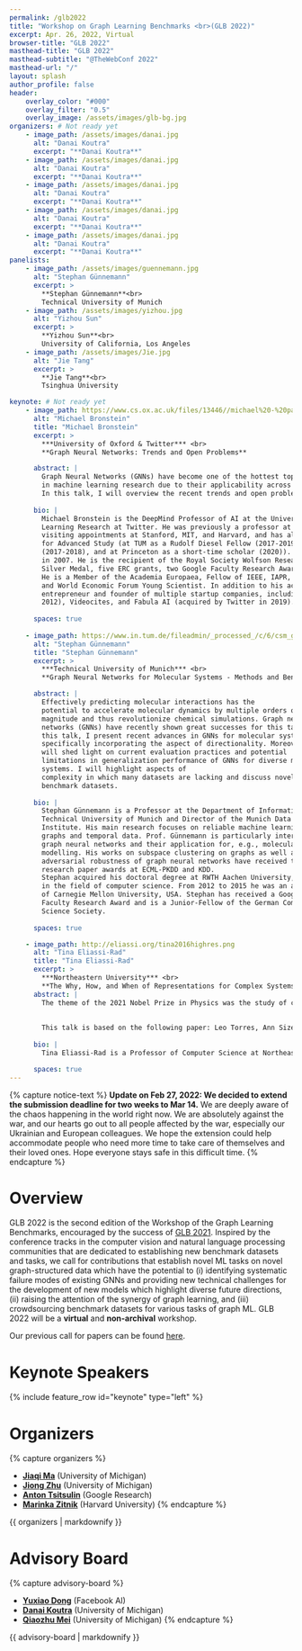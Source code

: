 ```yaml
---
permalink: /glb2022
title: "Workshop on Graph Learning Benchmarks <br>(GLB 2022)"
excerpt: Apr. 26, 2022, Virtual
browser-title: "GLB 2022"
masthead-title: "GLB 2022"
masthead-subtitle: "@TheWebConf 2022"
masthead-url: "/"
layout: splash
author_profile: false
header:
    overlay_color: "#000"
    overlay_filter: "0.5"
    overlay_image: /assets/images/glb-bg.jpg
organizers: # Not ready yet
    - image_path: /assets/images/danai.jpg
      alt: "Danai Koutra"
      excerpt: "**Danai Koutra**"
    - image_path: /assets/images/danai.jpg
      alt: "Danai Koutra"
      excerpt: "**Danai Koutra**"
    - image_path: /assets/images/danai.jpg
      alt: "Danai Koutra"
      excerpt: "**Danai Koutra**"
    - image_path: /assets/images/danai.jpg
      alt: "Danai Koutra"
      excerpt: "**Danai Koutra**"
    - image_path: /assets/images/danai.jpg
      alt: "Danai Koutra"
      excerpt: "**Danai Koutra**"
panelists:
    - image_path: /assets/images/guennemann.jpg
      alt: "Stephan Günnemann"
      excerpt: >
        **Stephan Günnemann**<br>
        Technical University of Munich
    - image_path: /assets/images/yizhou.jpg
      alt: "Yizhou Sun"
      excerpt: >
        **Yizhou Sun**<br>
        University of California, Los Angeles
    - image_path: /assets/images/Jie.jpg
      alt: "Jie Tang"
      excerpt: >
        **Jie Tang**<br>
        Tsinghua University

keynote: # Not ready yet
    - image_path: https://www.cs.ox.ac.uk/files/13446//michael%20-%20passport.jpg
      alt: "Michael Bronstein"
      title: "Michael Bronstein"
      excerpt: >
        ***University of Oxford & Twitter*** <br>
        **Graph Neural Networks: Trends and Open Problems**

      abstract: |
        Graph Neural Networks (GNNs) have become one of the hottest topics 
        in machine learning research due to their applicability across a broad range of fields. 
        In this talk, I will overview the recent trends and open problems in GNNs and their applications. 
      
      bio: |
        Michael Bronstein is the DeepMind Professor of AI at the University of Oxford and Head of Graph 
        Learning Research at Twitter. He was previously a professor at Imperial College London and held 
        visiting appointments at Stanford, MIT, and Harvard, and has also been affiliated with three Institutes 
        for Advanced Study (at TUM as a Rudolf Diesel Fellow (2017-2019), at Harvard as a Radcliffe fellow 
        (2017-2018), and at Princeton as a short-time scholar (2020)). Michael received his PhD from the Technion 
        in 2007. He is the recipient of the Royal Society Wolfson Research Merit Award, Royal Academy of Engineering
        Silver Medal, five ERC grants, two Google Faculty Research Awards, and two Amazon AWS ML Research Awards. 
        He is a Member of the Academia Europaea, Fellow of IEEE, IAPR, BCS, and ELLIS, ACM Distinguished Speaker,
        and World Economic Forum Young Scientist. In addition to his academic career, Michael is a serial 
        entrepreneur and founder of multiple startup companies, including Novafora, Invision (acquired by Intel in 
        2012), Videocites, and Fabula AI (acquired by Twitter in 2019).
      
      spaces: true
    
    - image_path: https://www.in.tum.de/fileadmin/_processed_/c/6/csm_guennemann3_904c51d801.jpg
      alt: "Stephan Günnemann"
      title: "Stephan Günnemann"
      excerpt: >
        ***Technical University of Munich*** <br>
        **Graph Neural Networks for Molecular Systems - Methods and Benchmarks**

      abstract: |
        Effectively predicting molecular interactions has the 
        potential to accelerate molecular dynamics by multiple orders of 
        magnitude and thus revolutionize chemical simulations. Graph neural 
        networks (GNNs) have recently shown great successes for this task. In 
        this talk, I present recent advances in GNNs for molecular systems 
        specifically incorporating the aspect of directionality. Moreover, I 
        will shed light on current evaluation practices and potential 
        limitations in generalization performance of GNNs for diverse molecular 
        systems. I will highlight aspects of
        complexity in which many datasets are lacking and discuss novel 
        benchmark datasets.
      
      bio: |
        Stephan Günnemann is a Professor at the Department of Informatics, 
        Technical University of Munich and Director of the Munich Data Science 
        Institute. His main research focuses on reliable machine learning for 
        graphs and temporal data. Prof. Günnemann is particularly interested in 
        graph neural networks and their application for, e.g., molecular 
        modelling. His works on subspace clustering on graphs as well as 
        adversarial robustness of graph neural networks have received the best 
        research paper awards at ECML-PKDD and KDD.
        Stephan acquired his doctoral degree at RWTH Aachen University, Germany 
        in the field of computer science. From 2012 to 2015 he was an associate 
        of Carnegie Mellon University, USA. Stephan has received a Google 
        Faculty Research Award and is a Junior-Fellow of the German Computer 
        Science Society.
      
      spaces: true

    - image_path: http://eliassi.org/tina2016highres.png
      alt: "Tina Eliassi-Rad"
      title: "Tina Eliassi-Rad"
      excerpt: >
        ***Northeastern University*** <br>
        **The Why, How, and When of Representations for Complex Systems**
      abstract: |
        The theme of the 2021 Nobel Prize in Physics was the study of complex systems. At the most basic level, complex systems consist of units and their interactions (i.e., graph structures). In this talk, I will describe each step of a data analysis pipeline suitable for the study of complex systems: from the system dependencies that can manifest themselves in different flavors (temporal, subset, and spatial) to the common mathematical representations (such as graphs, simplicial complexes, and hypergraphs), their underlying assumptions, and the dependencies they encode. I will discuss the mathematical relationships between representations and explain how information can be lost (or imputed) when we convert data from one representation to another. I will use examples to highlight the importance of dependencies and careful choice of representations and algorithms when studying complex systems. The main message of the talk is that there is no perfect way to analyze a complex system, and that modeling decisions made when examining a data set from one system are not necessarily transferable to another system, or even to another data set from the same system. Yet, I see many studies apply certain pipelines for seemingly no other reason than because they are common in a particular field. Instead, I recommend evaluating and studying each new complex system and dataset individually and questioning each assumption and modeling decision. 
        
        
        This talk is based on the following paper: Leo Torres, Ann Sizemore Blevins, Danielle S. Bassett, Tina Eliassi-Rad: The Why, How, and When of Representations for Complex Systems. SIAM Review 63(3): 435-485 (2021).
      
      bio: |
        Tina Eliassi-Rad is a Professor of Computer Science at Northeastern University. She is also a core faculty at Northeastern's Network Science Institute and Institute for Experiential AI. In addition, she is an external faculty at Santa Fe Institute and Vermont Complex Systems Center. Tina’s research is at the intersection of data mining, machine learning, and network science. Her work has been applied to personalized search on the World-Wide Web, statistical indices of large-scale scientific simulation data, fraud detection, mobile ad targeting, cyber situational awareness, and ethics in machine learning. Tina's algorithms have been incorporated into systems used by governments, industry, and open-source software. Tina received an Outstanding Mentor Award from the Office of Science at the US Department of Energy in 2010; became a Fellow of the ISI Foundation (Turin, Italy) in 2019; and was named one of the 100 Brilliant Women in AI Ethics for 2021.

      spaces: true
---
```


{% capture notice-text %}
**Update on Feb 27, 2022: We decided to extend the submission deadline for two weeks to Mar 14.** We are deeply aware of the chaos happening in the world right now. We are absolutely against the war, and our hearts go out to all people affected by the war, especially our Ukrainian and European colleagues. We hope the extension could help accommodate people who need more time to take care of themselves and their loved ones. Hope everyone stays safe in this difficult time. 
{% endcapture %}

<!-- <div class="notice--info">
  <!-- <h4 class="no_toc">Notice Headline:</h4> ~~>
  {{ notice-text | markdownify }}
</div> -->

<script>
if (!sessionStorage.getItem('timezone')) {
  var tz = jstz.determine() || 'UTC';
  sessionStorage.setItem('timezone', tz.name());
}
var currTz = sessionStorage.getItem('timezone');
var startTime = moment("2021-04-16T13:00:00Z");
var tzTime = startTime.tz(currTz)
</script>

# Overview

GLB 2022 is the second edition of the Workshop of the Graph Learning Benchmarks, encouraged by the success of [GLB 2021](/glb2021). 
Inspired by the conference tracks in the computer vision and natural language processing communities that are dedicated to establishing new benchmark datasets and tasks,
we call for contributions that establish novel ML tasks on novel graph-structured data which have the potential to 
(i) identifying systematic failure modes of existing GNNs and providing new technical challenges for the development of new models which highlight diverse future directions, 
(ii) raising the attention of the synergy of graph learning, and
(iii) crowdsourcing benchmark datasets for various tasks of graph ML.
GLB 2022 will be a **virtual** and **non-archival** workshop.

<!-- Inspired by the conference tracks in the computer vision and natural language processing communities that are dedicated to establishing new benchmark datasets and tasks, 
we call for contributions that introduce novel ML tasks or novel graph-structured data which have the potential to 
(i) help understand the performance and limitations of graph representation models on diverse sets of problems and 
(ii) support benchmark evaluations for various models. -->

Our previous call for papers can be found [here](./call-for-papers). 

<!-- # Schedule

All the time listed below are in Ljubljana time (Central European Summer Time, UTC+2). The workshop will start at Apr 16, 2021 3:00pm CEST<span id="viewerTime"></span>.

| Time (UTC+2) | Agenda |
| ----------------- | ------------ |
| **3:00-3:10pm**    | **Opening remarks** |
| **3:10-3:30pm**    | **[Invited talk by Leman Akoglu](#Leman+Akoglu) (20 min)**: <br> On Using Classification Datasets to Evaluate Graph Outlier Detection: Peculiar Observations and New Insights |
| **3:30-4:00pm**    | **Contributed talks (12 min + 3-min Q&A for each):**<br>\- Reproducible Evaluations of Network Representation Learning Models Using EvalNE<br>\- Catastrophic Forgetting in Deep Graph Networks: an Introductory Benchmark for Graph Classification |
| **4:00-4:05pm**    | **Break (5 min)** |
| **4:05-4:40pm**    | **Spotlight talks (11 x 3 min)** |
| **4:40-5:30pm**    | **Interactive poster session & Break (50 min)** |
| **5:30-6:25pm**    | **[Panel discussion](#panelists) (55 min):<br>Stephan Günnemann, Yizhou Sun, Jie Tang**|
| **6:25-6:30pm**    | **Break (5 min)** |
| **6:30-7:10pm**    | **[Keynote by Jure Leskovec](#Jure+Leskovec) (40 min)**: <br> Open Graph Benchmark Large-Scale Challenge |
| **7:10-7:20pm**    | **Closing remarks** | -->

<script>
  document.getElementById("viewerTime").innerHTML = " (" + tzTime.format('MMM DD h:mma z') + ")"
</script>

# Keynote Speakers

{% include feature_row id="keynote" type="left" %}
<!-- {% include feature_row id="invited-talk" type="left" %} -->

<!-- # Panelists
{% include feature_row id="panelists" %} -->

<!-- # Accepted Papers
<ul>
{% for pubitem in site.data.papers %}
    <li> {{ pubitem.title | markdownify | remove: '<p>' | remove: '</p>' | strip }} <br>
    <div class="small">
    <i> {{ pubitem.authors | markdownify | remove: '<p>' | remove: '</p>' | strip }} </i> 
    </div>
    {% if pubitem.abstract %} 
    <a class="btn btn--small btn--info collapsible">Abstract</a> 
    <div class="btn-content small">
        <b>Abstract</b>: {{ pubitem.abstract }}
    </div>
    {% endif %}
    {% if pubitem.PDF %} <a href="{{ pubitem.PDF }}" class="btn btn--small btn--info">PDF</a>{% endif %}
    {% if pubitem.code %} <a href="{{ pubitem.code }}" class="btn btn--small btn--info">
    {% if pubitem.new_dataset %} Code & Datasets {% else %} Code {% endif %} </a>{% endif %}
    </li>
{% endfor %}
</ul> -->

# Organizers
{% capture organizers %}
- **[Jiaqi Ma](http://www.jiaqima.com/)** (University of Michigan)
- **[Jiong Zhu](https://www.jiongzhu.net/)** (University of Michigan)
- **[Anton Tsitsulin](http://tsitsul.in/)** (Google Research)
- **[Marinka Zitnik](https://zitniklab.hms.harvard.edu/bio/)** (Harvard University)
{% endcapture %}

<div class="small">
{{ organizers | markdownify }}
</div>
<!-- {% include feature_row id="organizers" %} -->

# Advisory Board
{% capture advisory-board %}
- **[Yuxiao Dong](https://ericdongyx.github.io/)** (Facebook AI)
- **[Danai Koutra](https://web.eecs.umich.edu/~dkoutra/)** (University of Michigan)
- **[Qiaozhu Mei](http://www-personal.umich.edu/~qmei/)** (University of Michigan)
{% endcapture %}

<div class="small">
{{ advisory-board | markdownify }}
</div>

<!-- # Program Committee
<div class="small row-two-columns">
<div class="column-half">
<ul>
{% for people in site.data.pc-members limit:10 %}
<li>{{ people | markdownify | remove: '<p>' | remove: '</p>' | strip }} </li>
{% endfor %}
</ul>
</div>
<div class="column-half">
<ul>
{% for people in site.data.pc-members offset:10 %}
<li>{{ people | markdownify | remove: '<p>' | remove: '</p>' | strip }} </li>
{% endfor %}
</ul>
</div>
</div> -->

<script>
    var coll = document.getElementsByClassName("collapsible");
    var i;

    for (i = 0; i < coll.length; i++) {
    coll[i].addEventListener("click", function() {
        this.classList.toggle("active");
        var content = this.nextElementSibling;
        if (content.style.display === "block") {
        content.style.display = "none";
        } else {
        content.style.display = "block";
        }
    });
    }
</script>

